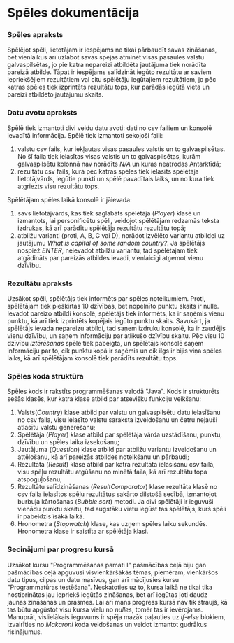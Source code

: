 # Spēles dokumentācija
### Spēles apraksts
Spēlējot spēli, lietotājam ir iespējams ne tikai pārbaudīt savas zināšanas,
bet vienlaikus arī uzlabot savas spējas atminēt visas pasaules valstu galvaspilsētas,
jo pie katra nepareizi atbildēta jautājuma tiek norādīta pareizā atbilde.
Tāpat ir iespējams salīdzināt iegūto rezultātu ar saviem iepriekšējiem rezultātiem
vai citu spēlētāju iegūtajiem rezultātiem, jo pēc katras spēles tiek izprintēts rezultātu tops, 
kur parādās iegūtā vieta 
un pareizi atbildēto jautājumu skaits.
### Datu avotu apraksts
Spēlē tiek izmantoti divi veidu datu avoti: dati no csv failiem un konsolē ievadītā informācija. 
Spēlē tiek izmantoti sekojoši faili:
1. valstu csv fails, kur iekļautas visas pasaules valstis un to galvaspilsētas.
No šī faila tiek ielasītas visas valstis un to galvaspilsētas, kurām galvaspilsētu kolonnā nav norādīts 
*N/A* un kuras neatrodas Antarktīdā;
2. rezultātu csv fails, kurā pēc katras spēles tiek ielasīts
spēlētāja lietotājvārds, iegūtie punkti un spēlē pavadītais laiks, un no kura
tiek atgriezts visu rezultātu tops. 

Spēlētājam spēles laikā konsolē ir jāievada: 
1. savs lietotājvārds, kas tiek saglabāts spēlētāja (*Player*) klasē un izmantots,
lai personificētu spēli, veidojot spēlētājam redzamās teksta izdrukas, kā arī parādītu spēlētāja rezultātu rezultātu topā;
2. atbilžu varianti (proti, A, B, C vai D), norādot izvēlēto variantu atbildei uz jautājumu *What is capital of some random country?*. Ja spēlētājs nospiež *ENTER*, neievadot atbilžu variantu, tad spēlētajam tiek atgādināts par pareizās atbildes ievadi, vienlaicīgi atņemot vienu dzīvību.
### Rezultātu apraksts
Uzsākot spēli, spēlētājs tiek informēts par spēles noteikumiem. Proti, spēlētājam tiek piešķirtas 10 dzīvības, bet nopelnīto punktu skaits ir nulle. 
Ievadot pareizo atbildi konsolē, spēlētājs tiek informēts, ka ir saņēmis vienu punktu, 
kā arī tiek izprintēts kopējais iegūto punktu skaits. Savukārt, ja spēlētājs ievada nepareizu atbildi, tad saņem izdruku konsolē, ka ir zaudējis vienu dzīvību,
un saņem informāciju par atlikušo dzīvību skaitu. Pēc visu 10 dzīvību *iztērēšanas* spēle tiek pabeigta, un spēlētājs konsolē saņem informāciju par to, 
cik punktu kopā ir saņēmis un cik ilgs ir bijis viņa spēles laiks, kā arī spēlētājam konsolē tiek parādīts rezultātu tops.
### Spēles koda struktūra
Spēles kods ir rakstīts programmēšanas valodā "Java". Kods ir strukturēts sešās klasēs, kur katra klase
atbild par atsevišķu funkciju veikšanu:
1. Valsts(*Country*) klase atbild par valstu un galvaspilsētu datu ielasīšanu no csv faila, visu ielasīto valstu saraksta izveidošanu un četru nejauši atlasītu valstu ģenerēšanu;
2. Spēlētāja (*Player*) klase atbild par spēlētāja vārda uzstādīšanu, punktu, dzīvību un spēles laika izsekošanu;
3. Jautājuma (*Question*) klase atbild par atbilžu variantu izveidošanu un attēlošanu, kā arī pareizās atbildes noteikšanu un pārbaudi;
4. Rezultāta (*Result*) klase atbild par katra rezultāta ielasīšanu csv failā, visu spēļu rezultātu atgūšanu no minētā faila, kā arī rezultātu topa atspoguļošanu;
5. Rezultātu salīdzināšanas (*ResultComparator*) klase rezultāta klasē no csv faila ielasītos spēļu rezultātus sakārto dilstošā secībā, izmantojot burbuļa kārtošanas (*Bubble sort*) metodi. Ja divi spēlētāji ir ieguvuši vienādu punktu skaitu, tad augstāku vietu iegūst tas spēlētājs, kurš spēli ir pabeidzis īsākā laikā.
6. Hronometra (*Stopwatch*) klase, kas uzņem spēles laiku sekundēs. Hronometra klase ir saistīta ar spēlētāja klasi.
### Secinājumi par progresu kursā
Uzsākot kursu "Programmēšanas pamati I" pašmācības ceļā biju gan pašmācības ceļā apguvusi visvienkāršākās tēmas, piemēram,
vienkāršos datu tipus, cilpas un datu masīvus, gan arī mācījusies kursu "Programmatūras testēšana". Neskatoties uz to, kursa laikā ne tikai tika nostiprinātas jau iepriekš iegūtās zināšanas,
 bet arī iegūtas ļoti daudz jaunas zināšanas un prasmes. Lai arī mans progress kursā nav tik straujš,
kā tas būtu apgūstot visu kursa vielu no *nulles*, tomēr tas ir ievērojams. Manuprāt, vislielākais ieguvums ir spēja mazāk paļauties
uz *if-else* blokiem, izvairīties no *Makaroni* koda veidošanas un veidot izmantot gudrākus risinājumus.


